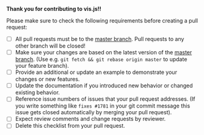 **Thank you for contributing to vis.js!!**

Please make sure to check the following requirements before creating a pull request:

* [ ] All pull requests must be to the [master branch](https://github.com/kubeshark/vis-network-advanced). Pull requests to any other branch will be closed!
* [ ] Make sure your changes are based on the latest version of the [master branch](https://github.com/kubeshark/vis-network-advanced). (Use e.g. `git fetch && git rebase origin master` to update your feature branch).
* [ ] Provide an additional or update an example to demonstrate your changes or new features.
* [ ] Update the documentation if you introduced new behavior or changed existing behavior.
* [ ] Reference issue numbers of issues that your pull request addresses. (If you write something like `fixes #1781` in your git commit message this issue gets closed automatically by merging your pull request).
* [ ] Expect review comments and change requests by reviewer.
* [ ] Delete this checklist from your pull request.
